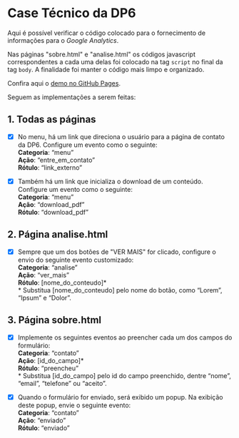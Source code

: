 # Case Técnico da DP6
Aqui é possível verificar o código colocado para o fornecimento de informações para o *Google Analytics*.

Nas páginas "sobre.html" e "analise.html" os códigos javascript correspondentes a cada uma delas foi colocado na tag <code>script</code> no final da tag <code>body</code>.
A finalidade foi manter o código mais limpo e organizado.

Confira aqui o [demo no GitHub Pages](https://cautnew.github.io/case-dp6/).

Seguem as implementações a serem feitas:

## 1. Todas as páginas
  - [x] No menu, há um link que direciona o usuário para a página de contato da DP6. Configure um evento como o seguinte:<br>
    __Categoria__: “menu”<br>
    __Ação__: “entre_em_contato”<br>
    __Rótulo__: “link_externo”<br>

  - [x] Também há um link que inicializa o download de um conteúdo. Configure um evento como o seguinte:<br>
    __Categoria__: “menu”<br>
    __Ação__: “download_pdf”<br>
    __Rótulo__: “download_pdf”<br>

## 2. Página analise.html
  - [x] Sempre que um dos botões de "VER MAIS" for clicado, configure o envio do seguinte evento customizado:<br>
    __Categoria__: “analise”<br>
    __Ação__: “ver_mais”<br>
    __Rótulo__: [nome_do_conteudo]*<br>
  \* Substitua [nome_do_conteudo] pelo nome do botão, como “Lorem”, “Ipsum” e “Dolor”.

## 3. Página sobre.html
  - [x] Implemente os seguintes eventos ao preencher cada um dos campos do formulário:<br>
    __Categoria__: “contato”<br>
    __Ação__: [id_do_campo]*<br>
    __Rótulo__: “preencheu”<br>
  \* Substitua [id_do_campo] pelo id do campo preenchido, dentre “nome”, “email”, “telefone” ou “aceito”.

  - [x] Quando o formulário for enviado, será exibido um popup. Na exibição deste popup, envie o seguinte evento:<br>
    __Categoria__: “contato”<br>
    __Ação__: “enviado”<br>
    __Rótulo__: “enviado”<br>
